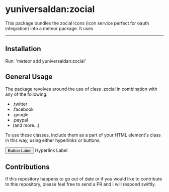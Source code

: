 # yuniversaldan:zocial

This package bundles the zocial icons (icon service perfect for oauth integration) into a meteor
package. It uses 

***
## Installation

Run: 'meteor add yuniversaldan:zocial'

## General Usage

The package revolves around the use of class .zocial in combination with any of the following:
+ .twitter
+ .facebook
+ .google
+ .paypal
+ (and more...)

To use these classes, include them as a part of your HTML element's class in this way, using
either hyperlinks or buttons.

  <button class='zocial twitter'>Button Label</button>
  <a class="zocial google">Hyperlink Label</a>


## Contributions

If this repository happens to go out of date or if you would like to contribute to this repository, please
feel free to send a PR and I will respond swiftly.
